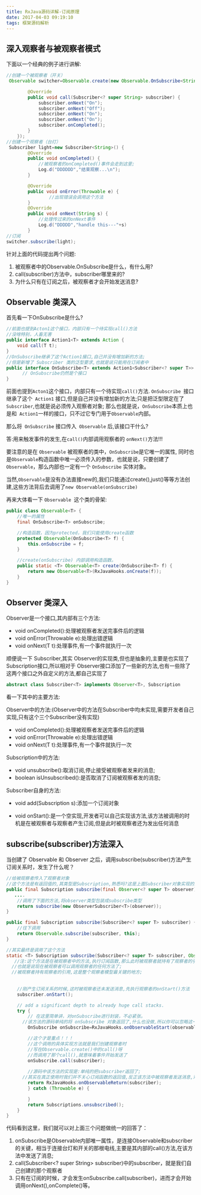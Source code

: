 ```yaml
---
title: RxJava源码详解-订阅原理
date: 2017-04-03 09:19:10
tags: 框架源码解析
---
```


## 深入观察者与被观察者模式

下面以一个经典的例子进行讲解:

```java
//创建一个被观察者（开关）
 Observable switcher=Observable.create(new Observable.OnSubscribe<String>(){

        @Override
        public void call(Subscriber<? super String> subscriber) {
            subscriber.onNext("On");
            subscriber.onNext("Off");
            subscriber.onNext("On");
            subscriber.onNext("On");
            subscriber.onCompleted();
        }
    });
//创建一个观察者（台灯）
 Subscriber light=new Subscriber<String>() {
        @Override
        public void onCompleted() {
            //被观察者的onCompleted()事件会走到这里;
            Log.d("DDDDDD","结束观察...\n");
        }

        @Override
        public void onError(Throwable e) {
                //出现错误会调用这个方法
        }
        @Override
        public void onNext(String s) {
            //处理传过来的onNext事件
            Log.d("DDDDD","handle this---"+s)
        }
//订阅
switcher.subscribe(light);
```



针对上面的代码提出两个问题:
1. 被观察者中的Observable.OnSubscribe是什么，有什么用?
2. call(subscriber)方法中，subscriber哪里来的?
3. 为什么只有在订阅之后，被观察者才会开始发送消息?

## Observable 类深入
首先看一下OnSubscribe是什么?

```java
//前面也提到Acton1这个接口，内部只有一个待实现call()方法
//没啥特别，人畜无害
public interface Action1<T> extends Action {
    void call(T t);
}
//OnSubscribe继承了这个Action1接口,自己并没有增加新的方法;
//但是新增了 Subscriber 类的泛型要求,也就是说只能用在订阅者中
public interface OnSubscribe<T> extends Action1<Subscriber<? super T>> {
      // OnSubscribe仍然是个接口
}
```

前面也提到`Acton1`这个接口，内部只有一个待实现`call()`方法.
`OnSubscribe `接口继承了这个` Action1` 接口,但是自己并没有增加新的方法;只是把泛型限定在了 `Subscriber`,也就是说必须传入观察者对象;
那么也就是说，`OnSubscribe`本质上也是和` Action1`一样的接口，只不过它专门用于`Observable`内部。

那么将` OnSubscribe` 接口传入` Observable` 后,该接口干什么?

答:用来触发事件的发生,在`call()`内部调用观察者的 `onNext()`方法!!!



要注意的是在 `Observable` 被观察者的类中，`OnSubscribe`是它唯一的属性,
同时也是`Observable`构造函数中唯一必须传入的参数，也就是说，只要创建了`Observable`，那么内部也一定有一个 `OnSubscribe` 实体对象。

当然,`Observable`是没有办法直接new的,我们只能通过create(),just()等等方法创建,这些方法背后去调用了`new Observable(onSubscribe)`

再来大体看一下 `Observable `这个类的骨架:

```java
public class Observable<T> {
    //唯一的属性
    final OnSubscribe<T> onSubscribe;

    //构造函数，因为protected，我们只能使用create函数
    protected Observable(OnSubscribe<T> f) {
        this.onSubscribe = f;
    }

    //create(onSubscribe) 内部调用构造函数。
    public static <T> Observable<T> create(OnSubscribe<T> f) {
        return new Observable<T>(RxJavaHooks.onCreate(f));
    }
}
```


## Observer 类深入

Observer是一个接口,其内部有三个方法:

- void onCompleted():处理被观察者发送完事件后的逻辑
- void onError(Throwable e):处理出错逻辑
- void onNext(T t):处理事件,有一个事件就执行一次



顺便说一下 Subscriber,其实 Observer的实现类,但也是抽象的,主要是也实现了Subscription接口,所以相对于 Observer接口添加了一些新的方法,也有一些除了这两个接口之外自定义的方法,都自己实现了

```java
abstract class Subscriber<T> implements Observer<T>, Subscription
```

看一下其中的主要方法:

Observer中的方法:(Observer中的方法在Subscriber中均未实现,需要开发者自己实现,只有这个三个Subscriber没有实现)

- void onCompleted():处理被观察者发送完事件后的逻辑
- void onError(Throwable e):处理出错逻辑
- void onNext(T t):处理事件,有一个事件就执行一次



Subscription中的方法:

- void unsubscribe():取消订阅,停止接受被观察者发来的消息;
- boolean isUnsubscribed():是否取消了订阅被观察者发的消息;



Subscriber自身的方法:

-  void add(Subscription s):添加一个订阅对象

-  void onStart():是一个空实现,开发者可以自己实现该方法,该方法被调用的时机是在被观察者与观察者产生订阅,但是此时被观察者还为发出任何消息


## subscribe(subscriber)方法深入
当创建了 Observable 和 Observer 之后，调用subscribe(subscriber)方法产生订阅关系时，发生了什么呢？

```java
//给被观察者传入了观察者对象
//这个方法是有返回值的,其类型是Subscription,熟悉吗?这是上面Subscriber对象实现的某一个接口;我们经常拿到这个引用,然后调用其unsubscribe()方法防止内存泄露啊!!!
public final Subscription subscribe(final Observer<? super T> observer) {
   ....
    //调用了下面的方法,将observer类型包装成subscribe类型
    return subscribe(new ObserverSubscriber<T>(observer));
}

public final Subscription subscribe(Subscriber<? super T> subscriber) {
    //往下调用
    return Observable.subscribe(subscriber, this);
}

//其实最终是调用了这个方法
static <T> Subscription subscribe(Subscriber<? super T> subscriber, Observable<T> observable) {
   //注:这个方法是在被观察者中的方法,执行订阅函数,那么此时被观察者就持有了观察者的引用了
  //也就是说现在被观察者可以调用观察者的任何方法了;
  //被观察者持有观察者的引用,这是整个观察者模型最关键的地方;
  
  
    //刚产生订阅关系的时候,这时被观察者还未发送消息,先执行观察者的onStart()方法
    subscriber.onStart();

    // add a significant depth to already huge call stacks.
    try {
        // 在这里简单讲，对onSubscribe进行封装，不必紧张。
      //该方法的源码单纯的将 onSubscribe 对象返回了,什么也没做,所以你可以忽略这一步;
        OnSubscribe onSubscribe=RxJavaHooks.onObservableStart(observable, observable.onSubscribe);

        //这个才是重点！！！
        //这个调用的具体实现方法就是我们创建观察者时
        //写在Observable.create()中的call()呀
        //而调用了那个call(),就意味着事件开始发送了
        onSubscribe.call(subscriber);
        
		//源码中该方法的实现是:单纯的把subscriber返回了;
      //其实在真正使用时我们并不关心订阅函数的返回值,反正该方法中被观察者发送消息,观察者处理消息的逻辑已经执行了;
        return RxJavaHooks.onObservableReturn(subscriber);
        } catch (Throwable e) {

        }
        return Subscriptions.unsubscribed();
    }
}
```


代码看到这里，我们就可以对上面三个问题做统一的回答了：

1. onSubscribe是Observable内部唯一属性，是连接Observable和subscriber的关键，相当于连接台灯和开关的那根电线,主要是其内部的call()方法,在该方法中发送了消息;
2. call(Subscriber<? super String> subscriber)中的subscriber，就是我们自己创建的那个观察者
3. 只有在订阅的时候，才会发生onSubscribe.call(subscriber)，进而才会开始调用onNext(),onComplete()等。